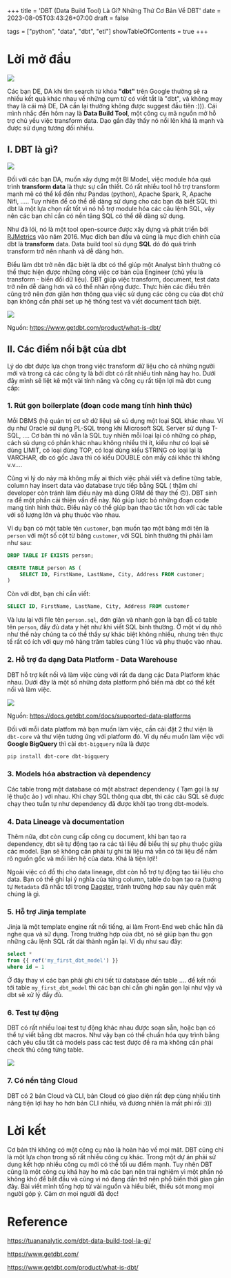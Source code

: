 +++
title = 'DBT (Data Build Tool) Là Gì? Những Thứ Cơ Bản Về DBT'
date = 2023-08-05T03:43:26+07:00
draft = false

tags = ["python", "data", "dbt", "etl"]
showTableOfContents = true
+++


# Lời mở đầu

![](https://images.viblo.asia/9927b339-597a-448d-823d-ce2a37fe0e04.png)


Các bạn DE, DA khi tìm search từ khóa **"dbt"** trên Google thường sẽ ra nhiều kết quả khác nhau về những cụm từ có viết tắt là "dbt", và không may thay là cái mà DE, DA cần lại thường không được suggest đầu tiên :))). Cái mình nhắc đến hôm nay là **Data Build Tool**, một công cụ mã nguồn mở hỗ trợ chủ yếu việc transform data. Dạo gần đây thấy nó nổi lên khá là mạnh và được sử dụng tương đối nhiều.


## I. DBT là gì?


![](https://images.viblo.asia/ea9dcb65-fb62-46e0-8ee8-5d0827c0227a.png)


Đối với các bạn DA, muốn xây dựng một BI Model, việc module hóa quá trình **transform data** là thực sự cần thiết. Có rất nhiều tool hỗ trợ transform mạnh mẽ có thể kể đến như Pandas (python), Apache Spark, R, Apache Nifi, ..... Tuy nhiên để có thể dễ dàng sử dụng cho các bạn đã biết SQL thì dbt là một lựa chọn rất tốt vì nó hỗ trợ module hóa các câu lệnh SQL, vậy nên các bạn chỉ cần có nền tảng SQL có thể dễ dàng sử dụng.

Như đã lói, nó là một tool open-source được xây dựng và phát triển bởi [RJMetrics](https://en.wikipedia.org/wiki/RJMetrics) vào năm 2016. Mục đích ban đầu và cũng là mục đích chính của dbt là **transform** data. Data build tool sủ dụng **SQL** dó đó quá trình transform trở nên nhanh và dễ dàng hơn.


Điều làm dbt trở nên đặc biệt là dbt có thể giúp một Analyst bình thường có thể thực hiện được những công việc cơ bản của Engineer (chủ yếu là transform - biến đổi dữ liệu). DBT giúp việc transform, document, test data trở nên dễ dàng hơn và có thể nhân rộng được. Thực hiện các điều trên cũng trở nên đơn giản hơn thông qua việc sử dụng các công cụ của dbt chứ bạn không cần phải set up hệ thống test và viết document tách biệt.




![](https://images.viblo.asia/31e92ca2-441a-40df-8708-14b03e3ec142.png)



Nguồn: https://www.getdbt.com/product/what-is-dbt/

## II. Các điểm nổi bật của dbt
Lý do dbt được lựa chọn trong việc transform dữ liệu cho cả những người mới và trong cả các công ty  là bởi dbt có rất nhiều tính năng hay ho. Dưới đây mình sẽ liệt kê một vài tính năng và công cụ rất tiện lợi mà dbt cung cấp:

### 1. Rút gọn boilerplate (đoạn code mang tính hình thức)
Mỗi DBMS (hệ quản trị cơ sở dữ liệu) sẽ sủ dụng một loại SQL khác nhau. Ví dụ như Oracle sử dụng PL-SQL trong khi Microsoft SQL Server sử dụng T-SQL, .... Cơ bản thì nó vẫn là SQL tuy nhiên mỗi loại lại có những có pháp, cách sủ dụng có phần khác nhau không nhiều thì ít, kiểu như có loại sẽ dùng LIMIT, có loại dùng TOP, có loại dùng kiểu STRING  có loại lại là VARCHAR, db có gốc Java thì có kiểu DOUBLE còn mấy cái khác thì không v.v....

Cũng vì lý do này mà không mấy ai thích việc phải viết và define từng table, column hay insert data vào database trực tiếp bằng SQL ( thậm chí developer còn tránh làm điều này mà dùng ORM để thay thế 🙃). DBT sinh ra để một phần cải thiện vấn đề này. Nó giúp lược bỏ những đoạn code mang tính hình thức. Điều này có thể giúp bạn thao tác tốt hơn với các table với số lượng lớn và phụ thuộc vào nhau.

Ví dụ bạn có một table tên `customer`, bạn muốn tạo một bảng mới tên là `person` với một số cột từ bảng `customer`, với SQL bình thường thì phải làm như sau:

```sql
DROP TABLE IF EXISTS person;

CREATE TABLE person AS (
    SELECT ID, FirstName, LastName, City, Address FROM customer;
)

```


Còn với dbt, bạn chỉ cần viết:

```sql
SELECT ID, FirstName, LastName, City, Address FROM customer
```

Và lưu lại với file tên `person.sql`, đơn giản và nhanh gọn là bạn đẫ có table tên `person`, đầy đủ data y hệt như khi viết SQL bình thường. Ở một ví dụ nhỏ như thế này chúng ta có thể thấy sự khác biệt không nhiều, nhưng trên thực tế rất có ích với quy mô hàng trăm tables cùng 1 lúc và phụ thuộc vào nhau.

### 2. Hỗ trợ đa dạng Data Platform - Data Warehouse

DBT hỗ trợ kết nối và làm việc cùng với rất đa dạng các Data Platform khác nhau. Dưới đây là một số những data platform phổ biến mà dbt có thể kết nối và làm việc.

![](https://images.viblo.asia/b7d5892e-a89d-454c-ad05-ef5074fdebdd.png)


Nguồn: https://docs.getdbt.com/docs/supported-data-platforms

Đối với mỗi data platfom mà bạn muốn làm việc, cần cài đặt 2 thư viện là `dbt-core` và thư viện tương ứng với platform đó. Ví dụ nếu muốn làm việc với **Google BigQuery** thì cài `dbt-bigquery`  nữa là được 
```bash
pip install dbt-core dbt-bigquery
```

### 3. Models hóa abstraction và dependency
Các table trong một database có một abstract dependency ( Tạm gọi là sự lệ thuộc ảo ) với nhau. Khi chạy SQL thông qua dbt, thì các câu SQL sẽ được chạy theo tuần tự như dependency đã được khởi tạo trong dbt-models. 

### 4. Data Lineage và documentation

Thêm nữa, dbt còn cung cấp công cụ document, khi bạn tạo ra dependency, dbt sẽ tự động tạo ra các tài liệu để biểu thị sự phụ thuộc giữa các model. Bạn sẽ không cần phải tự ghi tài liệu mà vẫn có tài liệu để nắm rõ nguồn gốc và mối liên hệ của data. Khá là tiện lợi!!


Ngoài việc có đồ thị cho data lineage, dbt còn hỗ trợ tự động tạo tài liệu cho data. Bạn có thể ghi lại ý nghĩa của từng column, table do bạn tạo ra (tương tự `Metadata` đã nhắc tới trong [Dagster](https://viblo.asia/p/dagster-la-gi-dagster-co-ban-cho-nguoi-moi-bat-dau-WR5JRvKdJGv), tránh trường hợp sau này quên mất chúng là gì.

### 5. Hỗ trợ Jinja template

Jinja là một template engine rất nổi tiếng, ai làm Front-End web chắc hẳn đã nghe qua và sử dụng. Trong trường hợp của dbt, nó sẽ giúp bạn thu gọn những câu lệnh SQL rất dài thành ngắn lại. Ví dụ như  sau đây:

```sql
select *
from {{ ref('my_first_dbt_model') }}
where id = 1
```

Ở đây thay vì các bạn phải ghi chi tiết từ database đến table .... để kết nối tới table `my_first_dbt_model` thì các bạn chỉ cần ghi ngắn gọn lại như vậy và dbt sẽ xử lý đầy đủ.

### 6.  Test tự động
DBT có rất nhiều loại test tự động khác nhau được soạn sẵn, hoặc bạn có thể tự viết bằng dbt macros. Như vậy bạn có thể chuẩn hóa quy trình bằng cách yêu cầu tất cả models pass các test được đề ra mà không cần phải check thủ công từng table.

![](https://images.viblo.asia/ec565b39-1330-415a-9818-eba35dfd5a5d.png)



### 7. Có nền tảng Cloud
DBT có 2 bản Cloud và CLI, bản Cloud có giao diện rất đẹp cùng nhiều tính năng tiện lợi hay ho hơn bản CLI nhiều, và đương nhiên là mất phí rồi :)))

# Lời kết
Cơ bản thì không có một công cụ nào là hoàn hảo về mọi măt. DBT cũng chỉ là một lựa chọn trong số rất nhiều công cụ khác. Trong một dự án phải sử dụng kết hợp nhiều công cụ mới có thể tối uu điểm mạnh. Tuy nhên DBT cũng là một công cụ khá hay ho mà các bạn nên trai nghiệm vì một phần nó không khó để bắt đầu và cũng vì nó đang dần trở nên phổ biến thời gian gần đây. Bài viết mình tổng hợp từ vài nguồn và hiểu biết, thiếu sót mong mọi người góp ý. Cảm ơn mọi người đã đọc!


# Reference
https://tuananalytic.com/dbt-data-build-tool-la-gi/

https://www.getdbt.com/

https://www.getdbt.com/product/what-is-dbt/
